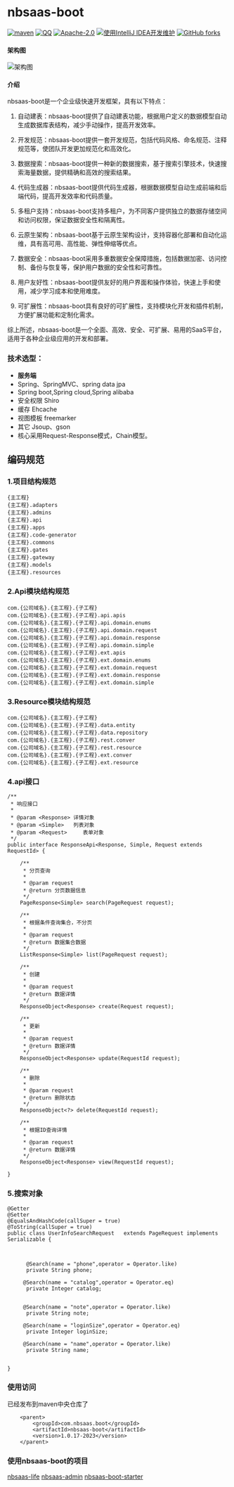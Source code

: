 # nbsaas-boot

[![maven](https://img.shields.io/maven-central/v/com.nbsaas.boot/nbsaas-boot.svg)](http://mvnrepository.com/artifact/com.nbsaas.boot/nbsaas-boot)
[![QQ](https://img.shields.io/badge/chat-on%20QQ-ff69b4.svg?style=flat-square)](//shang.qq.com/wpa/qunwpa?idkey=d1a308945e4b2ff8aeb1711c2c7914342dae15e9ce7041e94756ab355430dc78)
[![Apache-2.0](https://img.shields.io/hexpm/l/plug.svg)](https://www.apache.org/licenses/LICENSE-2.0.html)
[![使用IntelliJ IDEA开发维护](https://img.shields.io/badge/IntelliJ%20IDEA-提供支持-blue.svg)](https://www.jetbrains.com/idea/)
[![GitHub forks](https://img.shields.io/github/stars/nbsaas/nbsaas-boot.svg?style=social&logo=github&label=Stars)](https://github.com/nbsaas/nbsaas-boot)
#### 架构图
![架构图](https://foruda.gitee.com/images/1692714554881768744/cdda40bc_1029.png "架构图.png")

#### 介绍

nbsaas-boot是一个企业级快速开发框架，具有以下特点：

1. 自动建表：nbsaas-boot提供了自动建表功能，根据用户定义的数据模型自动生成数据库表结构，减少手动操作，提高开发效率。

2. 开发规范：nbsaas-boot提供一套开发规范，包括代码风格、命名规范、注释规范等，使团队开发更加规范化和高效化。

3. 数据搜索：nbsaas-boot提供一种新的数据搜索，基于搜索引擎技术，快速搜索海量数据，提供精确和高效的搜索结果。

4. 代码生成器：nbsaas-boot提供代码生成器，根据数据模型自动生成前端和后端代码，提高开发效率和代码质量。

5. 多租户支持：nbsaas-boot支持多租户，为不同客户提供独立的数据存储空间和访问权限，保证数据安全性和隔离性。

6. 云原生架构：nbsaas-boot基于云原生架构设计，支持容器化部署和自动化运维，具有高可用、高性能、弹性伸缩等优点。

7. 数据安全：nbsaas-boot采用多重数据安全保障措施，包括数据加密、访问控制、备份与恢复等，保护用户数据的安全性和可靠性。

8. 用户友好性：nbsaas-boot提供友好的用户界面和操作体验，快速上手和使用，减少学习成本和使用难度。

9. 可扩展性：nbsaas-boot具有良好的可扩展性，支持模块化开发和插件机制，方便扩展功能和定制化需求。

综上所述，nbsaas-boot是一个全面、高效、安全、可扩展、易用的SaaS平台，适用于各种企业级应用的开发和部署。

### 技术选型：

* **服务端**
* Spring、SpringMVC、spring data jpa
* Spring boot,Spring cloud,Spring alibaba
* 安全权限 Shiro
* 缓存 Ehcache
* 视图模板 freemarker
* 其它 Jsoup、gson
* 核心采用Request-Response模式，Chain模型。

## 编码规范

### 1.项目结构规范

```
{主工程}
{主工程}.adapters
{主工程}.admins
{主工程}.api
{主工程}.apps
{主工程}.code-generator
{主工程}.commons
{主工程}.gates
{主工程}.gateway
{主工程}.models
{主工程}.resources

```

### 2.Api模块结构规范

```
com.{公司域名}.{主工程}.{子工程}
com.{公司域名}.{主工程}.{子工程}.api.apis
com.{公司域名}.{主工程}.{子工程}.api.domain.enums
com.{公司域名}.{主工程}.{子工程}.api.domain.request
com.{公司域名}.{主工程}.{子工程}.api.domain.response
com.{公司域名}.{主工程}.{子工程}.api.domain.simple
com.{公司域名}.{主工程}.{子工程}.ext.apis
com.{公司域名}.{主工程}.{子工程}.ext.domain.enums
com.{公司域名}.{主工程}.{子工程}.ext.domain.request
com.{公司域名}.{主工程}.{子工程}.ext.domain.response
com.{公司域名}.{主工程}.{子工程}.ext.domain.simple
```

### 3.Resource模块结构规范

```
com.{公司域名}.{主工程}.{子工程}
com.{公司域名}.{主工程}.{子工程}.data.entity
com.{公司域名}.{主工程}.{子工程}.data.repository
com.{公司域名}.{主工程}.{子工程}.rest.conver
com.{公司域名}.{主工程}.{子工程}.rest.resource
com.{公司域名}.{主工程}.{子工程}.ext.conver
com.{公司域名}.{主工程}.{子工程}.ext.resource
```

### 4.api接口

```
/**
 * 响应接口
 *
 * @param <Response> 详情对象
 * @param <Simple>   列表对象
 * @param <Request>     表单对象
 */
public interface ResponseApi<Response, Simple, Request extends RequestId> {

    /**
     * 分页查询
     *
     * @param request
     * @return 分页数据信息
     */
    PageResponse<Simple> search(PageRequest request);

    /**
     * 根据条件查询集合，不分页
     *
     * @param request
     * @return 数据集合数据
     */
    ListResponse<Simple> list(PageRequest request);

    /**
     * 创建
     *
     * @param request
     * @return 数据详情
     */
    ResponseObject<Response> create(Request request);

    /**
     * 更新
     *
     * @param request
     * @return 数据详情
     */
    ResponseObject<Response> update(RequestId request);

    /**
     * 删除
     *
     * @param request
     * @return 删除状态
     */
    ResponseObject<?> delete(RequestId request);

    /**
     * 根据ID查询详情
     *
     * @param request
     * @return 数据详情
     */
    ResponseObject<Response> view(RequestId request);

}
```

### 5.搜索对象

```
@Getter
@Setter
@EqualsAndHashCode(callSuper = true)
@ToString(callSuper = true)
public class UserInfoSearchRequest   extends PageRequest implements Serializable {


      
      @Search(name = "phone",operator = Operator.like)
      private String phone;

     @Search(name = "catalog",operator = Operator.eq)
      private Integer catalog;

    
     @Search(name = "note",operator = Operator.like)
      private String note;
     
     @Search(name = "loginSize",operator = Operator.eq)
      private Integer loginSize;
     
     @Search(name = "name",operator = Operator.like)
      private String name;


}
```

### 使用访问

已经发布到maven中央仓库了

```
    <parent>
        <groupId>com.nbsaas.boot</groupId>
        <artifactId>nbsaas-boot</artifactId>
        <version>1.0.17-2023</version>
    </parent>
```

### 使用nbsaas-boot的项目
[nbsaas-life](https://gitee.com/quhaodian/nbsaas-life)
[nbsaas-admin](https://gitee.com/cng1985/nbsaas-admin)
[nbsaas-boot-starter](https://gitee.com/cng1985/nbsaas-boot-starter)


